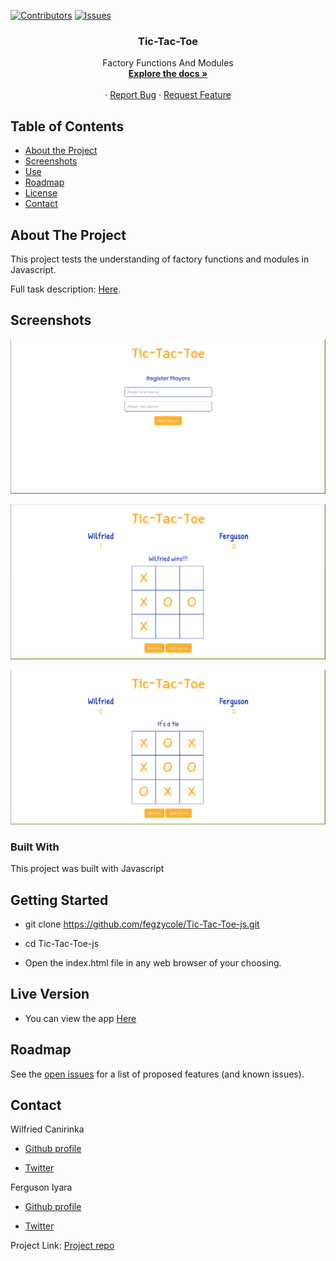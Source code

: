 [![Contributors][contributors-shield]][contributors-url]
[![Issues][issues-shield]][issues-url]
<br />
<p align="center">
 
  <h3 align="center">Tic-Tac-Toe</h3>
  <p align="center">
    Factory Functions And Modules
    <br />
    <a href="https://github.com/fegzycole/Tic-Tac-Toe-js"><strong>Explore the docs »</strong></a>
    <br />
    <br />
    ·
    <a href="https://github.com/fegzycole/Tic-Tac-Toe-js">Report Bug</a>
    ·
    <a href="https://github.com/fegzycole/Tic-Tac-Toe-js">Request Feature</a>
  </p>
</p>


<!-- TABLE OF CONTENTS -->
## Table of Contents

* [About the Project](#about-the-project)
* [Screenshots](#screenshots)
* [Use](#use)
* [Roadmap](#roadmap)
* [License](#license)
* [Contact](#contact)



<!-- ABOUT THE PROJECT -->
## About The Project

This project tests the understanding of factory functions and modules in Javascript.

Full task description: [Here](https://www.theodinproject.com/courses/javascript/lessons/factory-functions-and-the-module-pattern).


## Screenshots

![screenshot](screenshots/Register-Page.png)


![screenshot](screenshots/Tic-Tac-Toe.png)


![screenshot](screenshots/draw.png)


### Built With

This project was built with Javascript


## Getting Started

- git clone https://github.com/fegzycole/Tic-Tac-Toe-js.git

- cd Tic-Tac-Toe-js

- Open the index.html file in any web browser of your choosing.


## Live Version

- You can view the app [Here](https://github.com/fegzycole/Tic-Tac-Toe-js/)

<!-- ROADMAP -->
## Roadmap

See the [open issues](https://github.com/fegzycole/Tic-Tac-Toe-js/issues) for a list of proposed features (and known issues).


<!-- CONTACT -->
## Contact
Wilfried Canirinka

* [Github profile](https://github.com/WCanirinka)

* [Twitter](https://twitter.com/WCanirinka )

Ferguson Iyara
* [Github profile](https://github.com/fegzycole)

* [Twitter](https://twitter.com/fergusoniyara)

Project Link: [Project repo](https://github.com/fegzycole/Tic-Tac-Toe-js)

<!-- MARKDOWN LINKS & IMAGES -->
<!-- https://www.markdownguide.org/basic-syntax/#reference-style-links -->
[contributors-shield]: https://img.shields.io/badge/Contributors-2-%2300ff00
[contributors-url]: https://github.com/fegzycole/Tic-Tac-Toe-js/graphs/contributors
[issues-shield]: https://img.shields.io/badge/issues-0-%2300ff00
[issues-url]: https://github.com/fegzycole/Tic-Tac-Toe-js/issues/
